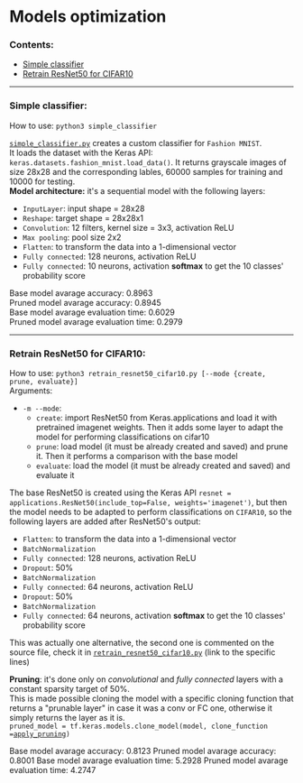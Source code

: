 # Models optimization
### Contents:
* [Simple classifier](#simple-classifier)
* [Retrain ResNet50 for CIFAR10](#retrain-resnet50-for-cifar10)

---

### Simple classifier:
How to use: `python3 simple_classifier`

[`simple_classifier.py`](simple_classifier.py) creates a custom classifier for `Fashion MNIST`.<br>
It loads the dataset with the Keras API: `keras.datasets.fashion_mnist.load_data()`. It returns grayscale images of size 28x28 and the corresponding lables, 60000 samples for training and 10000 for testing.<br>
**Model architecture:** it's a sequential model with the following layers:
* `InputLayer`: input shape = 28x28
* `Reshape`: target shape = 28x28x1
* `Convolution`: 12 filters, kernel size = 3x3, activation ReLU
* `Max pooling`: pool size 2x2
* `Flatten`: to transform the data into a 1-dimensional vector
* `Fully connected`: 128 neurons, activation ReLU
* `Fully connected`: 10 neurons, activation **softmax** to get the 10 classes' probability score<br>

Base model avarage accuracy: 0.8963<br>
Pruned model avarage accuracy: 0.8945<br>
Base model avarage evaluation time: 0.6029<br>
Pruned model avarage evaluation time: 0.2979<br>

---

### Retrain ResNet50 for CIFAR10:
How to use: `python3 retrain_resnet50_cifar10.py [--mode {create, prune, evaluate}]`<br>
Arguments:
* `-m --mode`:
	* `create`: import ResNet50 from Keras.applications and load it with pretrained imagenet weights. Then it adds some layer to adapt the model for performing classifications on cifar10
	* `prune`: load model (it must be already created and saved) and prune it. Then it performs a comparison with the base model
	* `evaluate`: load the model (it must be already created and saved) and evaluate it

The base ResNet50 is created using the Keras API `resnet = applications.ResNet50(include_top=False, weights='imagenet')`, but then the model needs to be adapted to perform classifications on `CIFAR10`, so the following layers are added after ResNet50's output:
* `Flatten`: to transform the data into a 1-dimensional vector
* `BatchNormalization`
* `Fully connected`: 128 neurons, activation ReLU
* `Dropout`: 50%
* `BatchNormalization`
* `Fully connected`: 64 neurons, activation ReLU
* `Dropout`: 50%
* `BatchNormalization`
* `Fully connected`: 64 neurons, activation **softmax** to get the 10 classes' probability score

This was actually one alternative, the second one is commented on the source file, check it in [`retrain_resnet50_cifar10.py`](retrain_resnet50_cifar10.py#L87-L104) (link to the specific lines)

**Pruning**: it's done only on _convolutional_ and _fully connected_ layers with a constant sparsity target of 50%.<br>
This is made possible cloning the model with a specific cloning function that returns a "prunable layer" in case it was a conv or FC one, otherwise it simply returns the layer as it is.<br>
`pruned_model = tf.keras.models.clone_model(model, clone_function =`[`apply_pruning`](retrain_resnet50_cifar10.py#L124-L134)`)`

Base model avarage accuracy: 0.8123
Pruned model avarage accuracy: 0.8001
Base model avarage evaluation time: 5.2928
Pruned model avarage evaluation time: 4.2747